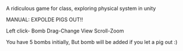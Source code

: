 A ridiculous game for class, exploring physical system in unity


MANUAL:
EXPOLDE PIGS OUT!!

Left click- Bomb 
Drag-Change View
Scroll-Zoom

You have 5 bombs initially,
But  bomb will be added if you let a pig out :)
